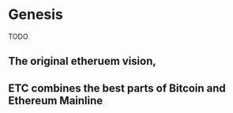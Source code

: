 # Genesis

TODO

## The original etheruem vision,

## ETC combines the best parts of Bitcoin and Ethereum Mainline
